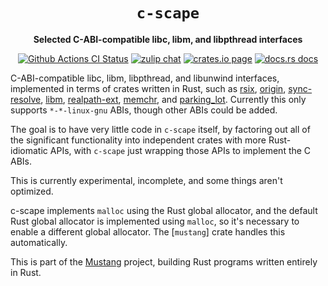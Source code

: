 <div align="center">
  <h1><code>c-scape</code></h1>

  <p>
    <strong>Selected C-ABI-compatible libc, libm, and libpthread interfaces</strong>
  </p>

  <p>
    <a href="https://github.com/sunfishcode/mustang/actions?query=workflow%3ACI"><img src="https://github.com/sunfishcode/mustang/workflows/CI/badge.svg" alt="Github Actions CI Status" /></a>
    <a href="https://sunfishcode.zulipchat.com/#narrow/stream/217126-wasmtime"><img src="https://img.shields.io/badge/zulip-join_chat-brightgreen.svg" alt="zulip chat" /></a>
    <a href="https://crates.io/crates/c-scape"><img src="https://img.shields.io/crates/v/c-scape.svg" alt="crates.io page" /></a>
    <a href="https://docs.rs/c-scape"><img src="https://docs.rs/c-scape/badge.svg" alt="docs.rs docs" /></a>
  </p>
</div>

C-ABI-compatible libc, libm, libpthread, and libunwind interfaces, implemented
in terms of crates written in Rust, such as [rsix], [origin], [sync-resolve],
[libm], [realpath-ext], [memchr], and [parking\_lot]. Currently this only
supports `*-*-linux-gnu` ABIs, though other ABIs could be added.

The goal is to have very little code in `c-scape` itself, by factoring out all
of the significant functionality into independent crates with more
Rust-idiomatic APIs, with `c-scape` just wrapping those APIs to implement the
C ABIs.

This is currently experimental, incomplete, and some things aren't optimized.

c-scape implements `malloc` using the Rust global allocator, and the default
Rust global allocator is implemented using `malloc`, so it's necessary to
enable a different global allocator. The [`mustang`] crate handles this
automatically.

This is part of the [Mustang] project, building Rust programs written entirely
in Rust.

[Mustang]: https://github.com/sunfishcode/mustang/
[rsix]: https://crates.io/crates/rsix
[origin]: https://crates.io/crates/origin
[sync-resolve]: https://crates.io/crates/sync-resolve
[libm]: https://crates.io/crates/libm
[realpath-ext]: https://crates.io/crates/realpath-ext
[memchr]: https://crates.io/crates/memchr
[parking\_lot]: https://crates.io/crates/parking_lot
[mustang]: https://crates.io/crates/mustang
